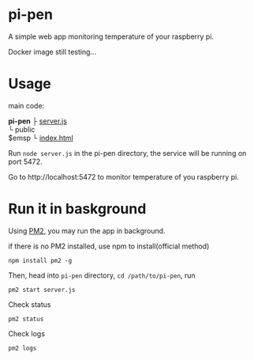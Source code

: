 # pi-pen
A simple web app monitoring temperature of your raspberry pi.

Docker image still testing...

# Usage
main code:  
  
**pi-pen**
├ [server.js](https://github.com/penyt/pi-pen/blob/main/server.js)  
└ public  
$emsp └ [index.html](https://github.com/penyt/pi-pen/blob/main/public/index.html)  
  
Run `node server.js` in the pi-pen directory, the service will be running on port 5472.  

Go to http://localhost:5472 to monitor temperature of you raspberry pi. 


# Run it in baskground
Using [PM2](https://pm2.io/docs/runtime/guide/installation/),  you may run the app in background.  

if there is no PM2 installed, use npm to install(official method)
```
npm install pm2 -g
```

Then, head into `pi-pen` directory, `cd /path/to/pi-pen`, run 
```
pm2 start server.js
```

Check status
```
pm2 status
```

Check logs
```
pm2 logs
```  
  
  
